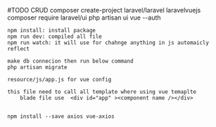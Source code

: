 #TODO CRUD
    composer create-project laravel/laravel laravelvuejs
    composer require laravel/ui
    php artisan ui vue --auth

    npm install: install package
    npm run dev: compiled all file  
    npm run watch: it will use for chahnge anything in js automaicly reflect

    make db connecion then run below command
    php artisan migrate

    resource/js/app.js for vue config

    this file need to call all template where using vue temaplte 
        blade file use  <div id="app" ><component name /></div>
        

    npm install --save axios vue-axios	
